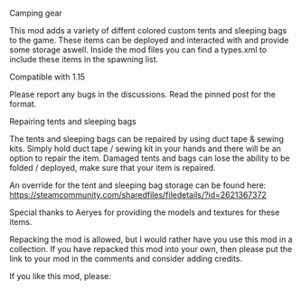 Camping gear

This mod adds a variety of diffent colored custom tents and sleeping bags to the game. These items can be deployed and interacted with and provide some storage aswell.
Inside the mod files you can find a types.xml to include these items in the spawning list.

Compatible with 1.15

Please report any bugs in the discussions. Read the pinned post for the format.


Repairing tents and sleeping bags

The tents and sleeping bags can be repaired by using duct tape & sewing kits. Simply hold duct tape / sewing kit in your hands and there will be an option to repair the item.
Damaged tents and bags can lose the ability to be folded / deployed, make sure that your item is repaired.


An override for the tent and sleeping bag storage can be found here:
https://steamcommunity.com/sharedfiles/filedetails/?id=2621367372


Special thanks to Aeryes for providing the models and textures for these items.

Repacking the mod is allowed, but I would rather have you use this mod in a collection.
If you have repacked this mod into your own, then please put the link to your mod in the comments and consider adding credits.


If you like this mod, please: